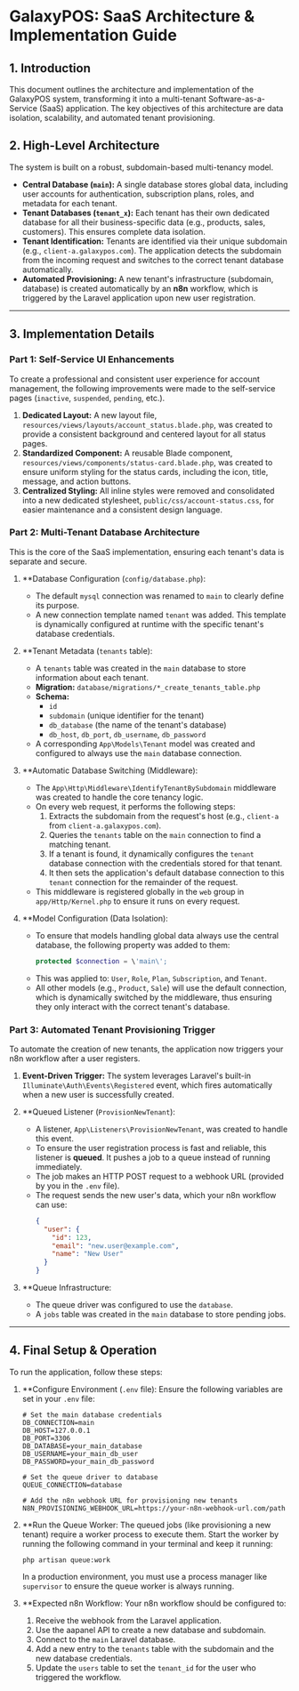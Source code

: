 # GalaxyPOS: SaaS Architecture & Implementation Guide

## 1. Introduction

This document outlines the architecture and implementation of the GalaxyPOS system, transforming it into a multi-tenant Software-as-a-Service (SaaS) application. The key objectives of this architecture are data isolation, scalability, and automated tenant provisioning.

## 2. High-Level Architecture

The system is built on a robust, subdomain-based multi-tenancy model.

- **Central Database (`main`):** A single database stores global data, including user accounts for authentication, subscription plans, roles, and metadata for each tenant.
- **Tenant Databases (`tenant_x`):** Each tenant has their own dedicated database for all their business-specific data (e.g., products, sales, customers). This ensures complete data isolation.
- **Tenant Identification:** Tenants are identified via their unique subdomain (e.g., `client-a.galaxypos.com`). The application detects the subdomain from the incoming request and switches to the correct tenant database automatically.
- **Automated Provisioning:** A new tenant's infrastructure (subdomain, database) is created automatically by an **n8n** workflow, which is triggered by the Laravel application upon new user registration.

---

## 3. Implementation Details

### Part 1: Self-Service UI Enhancements

To create a professional and consistent user experience for account management, the following improvements were made to the self-service pages (`inactive`, `suspended`, `pending`, etc.).

1.  **Dedicated Layout:** A new layout file, `resources/views/layouts/account_status.blade.php`, was created to provide a consistent background and centered layout for all status pages.
2.  **Standardized Component:** A reusable Blade component, `resources/views/components/status-card.blade.php`, was created to ensure uniform styling for the status cards, including the icon, title, message, and action buttons.
3.  **Centralized Styling:** All inline styles were removed and consolidated into a new dedicated stylesheet, `public/css/account-status.css`, for easier maintenance and a consistent design language.

### Part 2: Multi-Tenant Database Architecture

This is the core of the SaaS implementation, ensuring each tenant's data is separate and secure.

1.  **Database Configuration (`config/database.php`):
    - The default `mysql` connection was renamed to `main` to clearly define its purpose.
    - A new connection template named `tenant` was added. This template is dynamically configured at runtime with the specific tenant's database credentials.

2.  **Tenant Metadata (`tenants` table):
    - A `tenants` table was created in the `main` database to store information about each tenant.
    - **Migration:** `database/migrations/*_create_tenants_table.php`
    - **Schema:**
        - `id`
        - `subdomain` (unique identifier for the tenant)
        - `db_database` (the name of the tenant's database)
        - `db_host`, `db_port`, `db_username`, `db_password`
    - A corresponding `App\Models\Tenant` model was created and configured to always use the `main` database connection.

3.  **Automatic Database Switching (Middleware):
    - The `App\Http\Middleware\IdentifyTenantBySubdomain` middleware was created to handle the core tenancy logic.
    - On every web request, it performs the following steps:
        1.  Extracts the subdomain from the request's host (e.g., `client-a` from `client-a.galaxypos.com`).
        2.  Queries the `tenants` table on the `main` connection to find a matching tenant.
        3.  If a tenant is found, it dynamically configures the `tenant` database connection with the credentials stored for that tenant.
        4.  It then sets the application's default database connection to this `tenant` connection for the remainder of the request.
    - This middleware is registered globally in the `web` group in `app/Http/Kernel.php` to ensure it runs on every request.

4.  **Model Configuration (Data Isolation):
    - To ensure that models handling global data always use the central database, the following property was added to them:
      ```php
      protected $connection = \'main\';
      ```
    - This was applied to: `User`, `Role`, `Plan`, `Subscription`, and `Tenant`.
    - All other models (e.g., `Product`, `Sale`) will use the default connection, which is dynamically switched by the middleware, thus ensuring they only interact with the correct tenant's database.

### Part 3: Automated Tenant Provisioning Trigger

To automate the creation of new tenants, the application now triggers your n8n workflow after a user registers.

1.  **Event-Driven Trigger:** The system leverages Laravel's built-in `Illuminate\Auth\Events\Registered` event, which fires automatically when a new user is successfully created.

2.  **Queued Listener (`ProvisionNewTenant`):
    - A listener, `App\Listeners\ProvisionNewTenant`, was created to handle this event.
    - To ensure the user registration process is fast and reliable, this listener is **queued**. It pushes a job to a queue instead of running immediately.
    - The job makes an HTTP POST request to a webhook URL (provided by you in the `.env` file).
    - The request sends the new user's data, which your n8n workflow can use:
      ```json
      {
        "user": {
          "id": 123,
          "email": "new.user@example.com",
          "name": "New User"
        }
      }
      ```

3.  **Queue Infrastructure:
    - The queue driver was configured to use the `database`.
    - A `jobs` table was created in the `main` database to store pending jobs.

---

## 4. Final Setup & Operation

To run the application, follow these steps:

1.  **Configure Environment (`.env` file):
    Ensure the following variables are set in your `.env` file:
    ```env
    # Set the main database credentials
    DB_CONNECTION=main
    DB_HOST=127.0.0.1
    DB_PORT=3306
    DB_DATABASE=your_main_database
    DB_USERNAME=your_main_db_user
    DB_PASSWORD=your_main_db_password

    # Set the queue driver to database
    QUEUE_CONNECTION=database

    # Add the n8n webhook URL for provisioning new tenants
    N8N_PROVISIONING_WEBHOOK_URL=https://your-n8n-webhook-url.com/path
    ```

2.  **Run the Queue Worker:
    The queued jobs (like provisioning a new tenant) require a worker process to execute them. Start the worker by running the following command in your terminal and keep it running:
    ```shell
    php artisan queue:work
    ```
    In a production environment, you must use a process manager like `supervisor` to ensure the queue worker is always running.

3.  **Expected n8n Workflow:
    Your n8n workflow should be configured to:
    1.  Receive the webhook from the Laravel application.
    2.  Use the aapanel API to create a new database and subdomain.
    3.  Connect to the `main` Laravel database.
    4.  Add a new entry to the `tenants` table with the subdomain and the new database credentials.
    5.  Update the `users` table to set the `tenant_id` for the user who triggered the workflow.
